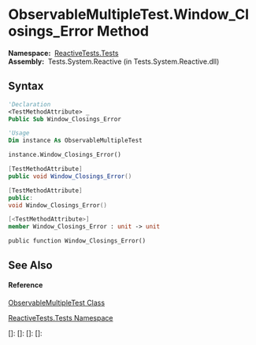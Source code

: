 # ObservableMultipleTest.Window\_Closings\_Error Method

**Namespace:**  [ReactiveTests.Tests](ReactiveTests.Tests\ReactiveTests.Tests.md)  
**Assembly:**  Tests.System.Reactive (in Tests.System.Reactive.dll)

## Syntax

```vb
'Declaration
<TestMethodAttribute> _
Public Sub Window_Closings_Error
```

```vb
'Usage
Dim instance As ObservableMultipleTest

instance.Window_Closings_Error()
```

```csharp
[TestMethodAttribute]
public void Window_Closings_Error()
```

```c++
[TestMethodAttribute]
public:
void Window_Closings_Error()
```

```fsharp
[<TestMethodAttribute>]
member Window_Closings_Error : unit -> unit 
```

```jscript
public function Window_Closings_Error()
```

## See Also

#### Reference

[ObservableMultipleTest Class](ObservableMultipleTest\ObservableMultipleTest.md)

[ReactiveTests.Tests Namespace](ReactiveTests.Tests\ReactiveTests.Tests.md)

[]: 
[]: 
[]: 
[]: 